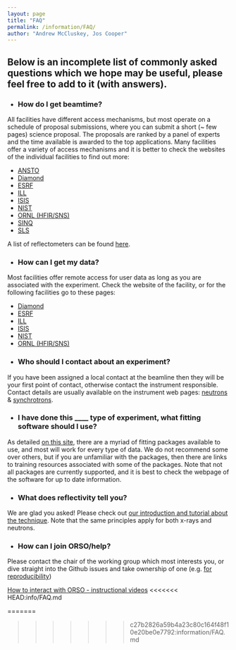 ```yaml
---
layout: page
title: "FAQ"
permalink: /information/FAQ/
author: "Andrew McCluskey, Jos Cooper"
---
```


## Below is an incomplete list of commonly asked questions which we hope may be useful, please feel free to add to it (with answers).

* ### How do I get beamtime?

All facilities have different access mechanisms, but most operate on a schedule of proposal submissions, where you can submit a short (~ few pages) science proposal. The proposals are ranked by a panel of experts and the time available is awarded to the top applications. Many facilities offer a variety of access mechanisms and it is better to check the websites of the individual facilities to find out more:

  - [ANSTO](https://www.ansto.gov.au/user-access)
  - [Diamond](https://www.diamond.ac.uk/Users/Apply-for-Beamtime.html)
  - [ESRF](https://www.esrf.eu/UsersAndScience/UserGuide/Applying)
  - [ILL](https://www.ill.eu/users/applying-for-beamtime/proposal-submission)
  - [ISIS](https://www.isis.stfc.ac.uk/Pages/Apply-for-beamtime.aspx)
  - [NIST](https://www.nist.gov/ncnr/call-proposals)
  - [ORNL (HFIR/SNS)](https://neutrons.ornl.gov/users/how-submit-proposal)
  - [SINQ](https://www.psi.ch/en/sinq/beamtime-applications)
  - [SLS](https://www.psi.ch/en/sls/users-proposals)

A list of reflectometers can be found [here](https://www.reflectometry.org/info/activities).

* ### How can I get my data?

Most facilities offer remote access for user data as long as you are associated with the experiment. Check the website of the facility, or for the following facilities go to these pages:

  - [Diamond](https://www.diamond.ac.uk/Users/Experiment-at-Diamond/IT-User-Guide/At-DLS/Access-data.html)
  - [ESRF](https://www.esrf.eu/home/UsersAndScience/support-and-infrastructure/Computing/ComputingOffsite/accessing-experimental-data.html)
  - [ILL](www.data.ill.eu)
  - [ISIS](https://data.isis.stfc.ac.uk)
  - [NIST](https://ncnr.nist.gov/pub/ncnrdata/)
  - [ORNL (HFIR/SNS)](https://neutrons.ornl.gov/users/data-management)


* ###  Who should I contact about an experiment?

If you have been assigned a local contact at the beamline then they will be your first point of contact, otherwise contact the instrument responsible. Contact details are usually available on the instrument web pages: [neutrons](https://www.reflectometry.org/info/reflectometers/) & [synchrotrons](https://www.reflectometry.org/info/xray_reflectometers/).

* ###  I have done this ____ type of experiment, what fitting software should I use?

As detailed [on this site](https://www.reflectometry.org/info/software/), there are a myriad of fitting packages available to use, and most will work for every type of data. We do not recommend some over others, but if you are unfamiliar with the packages, then there are links to training resources associated with some of the packages. Note that not all packages are currently supported, and it is best to check the webpage of the software for up to date information.

* ###  What does reflectivity tell you?

We are glad you asked! Please check out [our introduction and tutorial about the technique](https://www.reflectometry.org/working_groups/edu_and_outreach/learning). Note that the same principles apply for both x-rays and neutrons.

* ###  How can I join ORSO/help?

Please contact the chair of the working group which most interests you, or dive straight into the Github issues and take ownership of one (e.g. [for reproducibility](https://github.com/reflectivity/reproducibility/projects/2))

[How to interact with ORSO - instructional videos](https://www.reflectometry.org/info/interact_with_orso/)
<<<<<<< HEAD:info/FAQ.md




=======
>>>>>>> c27b2826a59b4a23c80c164f48f10e20be0e7792:information/FAQ.md
